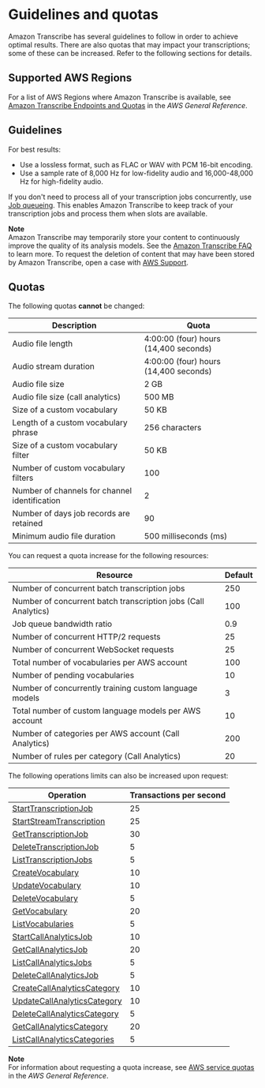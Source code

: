 # Guidelines and quotas<a name="limits-guidelines"></a>

Amazon Transcribe has several guidelines to follow in order to achieve optimal results\. There are also quotas that may impact your transcriptions; some of these can be increased\. Refer to the following sections for details\.

## Supported AWS Regions<a name="transcribe-regions"></a>

For a list of AWS Regions where Amazon Transcribe is available, see [Amazon Transcribe Endpoints and Quotas](https://docs.aws.amazon.com/general/latest/gr/transcribe.html#transcribe_region) in the *AWS General Reference*\.

## Guidelines<a name="guidelines"></a>

For best results:
+ Use a lossless format, such as FLAC or WAV with PCM 16\-bit encoding\.
+ Use a sample rate of 8,000 Hz for low\-fidelity audio and 16,000\-48,000 Hz for high\-fidelity audio\.

If you don't need to process all of your transcription jobs concurrently, use [Job queueing](job-queueing.md)\. This enables Amazon Transcribe to keep track of your transcription jobs and process them when slots are available\.

**Note**  
Amazon Transcribe may temporarily store your content to continuously improve the quality of its analysis models\. See the [Amazon Transcribe FAQ](http://aws.amazon.com/transcribe/faqs/) to learn more\. To request the deletion of content that may have been stored by Amazon Transcribe, open a case with [AWS Support](http://aws.amazon.com/contact-us/)\.

## Quotas<a name="limits"></a>

The following quotas **cannot** be changed:


| Description | Quota | 
| --- | --- | 
| Audio file length | 4:00:00 \(four\) hours \(14,400 seconds\) | 
| Audio stream duration | 4:00:00 \(four\) hours \(14,400 seconds\) | 
| Audio file size | 2 GB | 
| Audio file size \(call analytics\) | 500 MB | 
| Size of a custom vocabulary | 50 KB | 
| Length of a custom vocabulary phrase | 256 characters | 
| Size of a custom vocabulary filter | 50 KB | 
| Number of custom vocabulary filters | 100 | 
| Number of channels for channel identification | 2 | 
| Number of days job records are retained | 90 | 
| Minimum audio file duration | 500 milliseconds \(ms\) | 

You can request a quota increase for the following resources:


| Resource | Default | 
| --- | --- | 
| Number of concurrent batch transcription jobs | 250 | 
| Number of concurrent batch transcription jobs \(Call Analytics\) | 100 | 
| Job queue bandwidth ratio | 0\.9 | 
| Number of concurrent HTTP/2 requests | 25 | 
| Number of concurrent WebSocket requests | 25 | 
| Total number of vocabularies per AWS account | 100 | 
| Number of pending vocabularies | 10 | 
| Number of concurrently training custom language models | 3 | 
| Total number of custom language models per AWS account | 10 | 
| Number of categories per AWS account \(Call Analytics\) | 200 | 
| Number of rules per category \(Call Analytics\) | 20 | 

The following operations limits can also be increased upon request:


| Operation | Transactions per second | 
| --- | --- | 
| [StartTranscriptionJob](https://docs.aws.amazon.com/transcribe/latest/APIReference/API_StartTranscriptionJob.html) | 25 | 
| [StartStreamTranscription](https://docs.aws.amazon.com/transcribe/latest/APIReference/API_streaming_StartStreamTranscription.html) | 25 | 
| [GetTranscriptionJob](https://docs.aws.amazon.com/transcribe/latest/APIReference/API_GetTranscriptionJob.html) | 30 | 
| [DeleteTranscriptionJob](https://docs.aws.amazon.com/transcribe/latest/APIReference/API_DeleteTranscriptionJob.html) | 5 | 
| [ListTranscriptionJobs](https://docs.aws.amazon.com/transcribe/latest/APIReference/API_ListTranscriptionJobs.html) | 5 | 
| [CreateVocabulary](https://docs.aws.amazon.com/transcribe/latest/APIReference/API_CreateVocabulary.html) | 10 | 
| [UpdateVocabulary](https://docs.aws.amazon.com/transcribe/latest/APIReference/API_UpdateVocabulary.html) | 10 | 
| [DeleteVocabulary](https://docs.aws.amazon.com/transcribe/latest/APIReference/API_DeleteVocabulary.html) | 5 | 
| [GetVocabulary](https://docs.aws.amazon.com/transcribe/latest/APIReference/API_GetVocabulary.html) | 20 | 
| [ListVocabularies](https://docs.aws.amazon.com/transcribe/latest/APIReference/API_ListVocabularies.html) | 5 | 
| [StartCallAnalyticsJob](https://docs.aws.amazon.com/transcribe/latest/APIReference/API_StartCallAnalyticsJob.html) | 10 | 
| [GetCallAnalyticsJob](https://docs.aws.amazon.com/transcribe/latest/APIReference/API_GetCallAnalyticsJob.html) | 20 | 
| [ListCallAnalyticsJobs](https://docs.aws.amazon.com/transcribe/latest/APIReference/API_ListCallAnalyticsJobs.html) | 5 | 
| [DeleteCallAnalyticsJob](https://docs.aws.amazon.com/transcribe/latest/APIReference/API_DeleteCallAnalyticsJob.html) | 5 | 
| [CreateCallAnalyticsCategory](https://docs.aws.amazon.com/transcribe/latest/APIReference/API_CreateCallAnalyticsCategory.html) | 10 | 
| [UpdateCallAnalyticsCategory](https://docs.aws.amazon.com/transcribe/latest/APIReference/API_UpdateCallAnalyticsCategory.html) | 10 | 
| [DeleteCallAnalyticsCategory](https://docs.aws.amazon.com/transcribe/latest/APIReference/API_DeleteCallAnalyticsCategory.html) | 5 | 
| [GetCallAnalyticsCategory](https://docs.aws.amazon.com/transcribe/latest/APIReference/API_GetCallAnalyticsCategory.html) | 20 | 
| [ListCallAnalyticsCategories](https://docs.aws.amazon.com/transcribe/latest/APIReference/API_ListCallAnalyticsCategories.html) | 5 | 

**Note**  
For information about requesting a quota increase, see [AWS service quotas](https://docs.aws.amazon.com/general/latest/gr/aws_service_limits.html) in the *AWS General Reference*\.